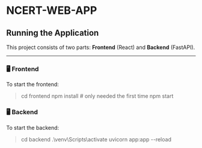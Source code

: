 # NCERT-WEB-APP

## Running the Application

This project consists of two parts: **Frontend** (React) and **Backend** (FastAPI).

---

### 🖥️ Frontend
To start the frontend:
> cd frontend
> npm install   # only needed the first time
> npm start

### 🖥️ Backend
To start the backend:
> cd backend
> .\venv\Scripts\activate
> uvicorn app:app --reload
